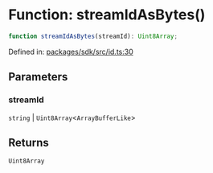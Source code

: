 # Function: streamIdAsBytes()

```ts
function streamIdAsBytes(streamId): Uint8Array;
```

Defined in: [packages/sdk/src/id.ts:30](https://github.com/towns-protocol/towns/blob/0db1fd0ac7258e8db8cedfb6183e8eade8284fa1/packages/sdk/src/id.ts#L30)

## Parameters

### streamId

`string` | `Uint8Array`\<`ArrayBufferLike`\>

## Returns

`Uint8Array`
